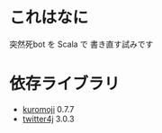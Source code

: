 # これはなに

突然死bot を Scala で 書き直す試みです

# 依存ライブラリ

* [kuromoji](https://github.com/atilika/kuromoji) 0.7.7
* [twitter4j](http://twitter4j.org/ja/index.html) 3.0.3